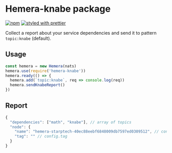 # Hemera-knabe package

[![npm](https://img.shields.io/npm/v/hemera-knabe.svg?maxAge=3600)](https://www.npmjs.com/package/hemera-knabe)
[![styled with prettier](https://img.shields.io/badge/styled_with-prettier-ff69b4.svg)](#badge)

Collect a report about your service dependencies and send it to pattern `topic:knabe` (default).

## Usage

```js
const hemera = new Hemera(nats)
hemera.use(require('hemera-knabe'))
hemera.ready(() => {
  hemera.add(`topic:knabe`, req => console.log(req))
  hemera.sendKnabeReport()
})
```

## Report

```js
{
  "dependencies": ["math", "knabe"], // array of topics
  "node": {
    "name": "hemera-starptech-40ec88eebf6848009db7597ed0309512", // config.name
    "tag": "" // config.tag
  }
}
```
